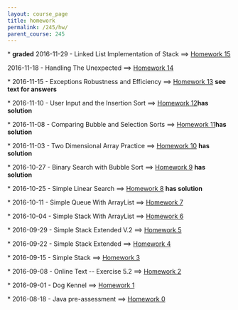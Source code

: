 ```yaml
---
layout: course_page
title: homework
permalink: /245/hw/
parent_course: 245
---
```


\* **graded**
2016-11-29 - Linked List Implementation of Stack ==> [Homework 15](/245/hw15)

2016-11-18 - Handling The Unexpected ==> [Homework 14](/245/hw14)

\* 2016-11-15 - Exceptions Robustness and Efficiency ==> [Homework 13](/245/hw13) **see text for answers** 

\* 2016-11-10 - User Input and the Insertion Sort ==> [Homework 12](/245/hw12)**has solution** 

\* 2016-11-08 - Comparing Bubble and Selection Sorts ==> [Homework 11](/245/hw11)**has solution** 

\*  2016-11-03 - Two Dimensional Array Practice ==> [Homework 10](/245/hw10) **has solution**

\*  2016-10-27 - Binary Search with Bubble Sort ==> [Homework 9](/245/hw9) **has solution**

\*  2016-10-25 - Simple Linear Search ==> [Homework 8](/245/hw8) **has solution**

\* 2016-10-11 - Simple Queue With ArrayList ==> [Homework 7](/245/hw7)

\* 2016-10-04 - Simple Stack With ArrayList ==> [Homework 6](/245/hw6)

\* 2016-09-29 - Simple Stack Extended V.2 ==> [Homework 5](/245/hw5)

\* 2016-09-22 - Simple Stack Extended ==> [Homework 4](/245/hw4)

\* 2016-09-15 - Simple Stack ==> [Homework 3](/245/hw3)

\* 2016-09-08 - Online Text -- Exercise 5.2 ==> [Homework 2](/245/hw2)

\* 2016-09-01 - Dog Kennel ==> [Homework 1](/245/hw1)

\* 2016-08-18 - Java pre-assessment ==> [Homework 0](/245/hw0)


